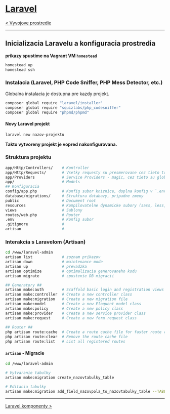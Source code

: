 [Laravel](./index.html)
=======================

[< Vyvojove prostredie](./prostredie.html)

- - - -

## Inicializacia Laravelu a konfiguracia prostredia

**prikazy spustime na Vagrant VM `homestead`**

```bash
homestead up
homestead ssh
```

### Instalacia (Laravel, PHP Code Sniffer, PHP Mess Detector, etc.)

Globalna instalacia je dostupna pre kazdy projekt.

```bash
composer global require "laravel/installer"
composer global require "squizlabs/php_codesniffer"
composer global require "phpmd/phpmd"
```

#### Novy Laravel projekt

```bash
laravel new nazov-projektu
```

**Takto vytvoreny projekt je vopred nakonfigurovana.**

### Struktura projektu

```bash
app/Http/Controllers/    # Kontroller
app/Http/Requests/       # Vsetky requesty su presmerovane cez tieto triedy (je mozne pridat kontroly, etc.)
app/Providers            # Service Providers - magic, cez tieto su globalne dostupne funkcie (napr. session)
app/                     # Models
## Konfiguracia
config/app.php           # Konfig subor kniznice, doplna konfig v `.env`
database/migrations/     # Struktura databazy, pripadne zmeny
public                   # Document root
resources                # Kompilovatelne dynamicke subory (sass, less, js, etc.)
views                    # Sablony
routes/web.php           # Router
.env                     # Konfig subor
.gitignore               #
artisan                  #
```

### Interakcia s Laravelom (Artisan)

```bash
cd /www/laravel-admin
artisan list             # zoznam prikazov
artisan down             # maintenance mode
artisan up               # prevadzka
artisan optimize         # optimalizacia generovaneho kodu
artisan migrate          # spustenie DB migracii

## Generatory ##
artisan make:auth        # Scaffold basic login and registration views and routes
artisan make:controller  # Create a new controller class
artisan make:migration   # Create a new migration file
artisan make:model       # Create a new Eloquent model class
artisan make:policy      # Create a new policy class
artisan make:provider    # Create a new service provider class
artisan make:request     # Create a new form request class
        
## Router ##
php artisan route:cache  # Create a route cache file for faster route registration
php artisan route:clear  # Remove the route cache file
php artisan route:list   # List all registered routes
```

#### `artisan` - Migracie

```bash
cd /www/laravel-admin

# Vytvaranie tabulky
artisan make:migration create_nazovtabulky_table

# Editacia tabulky
artisan make:migration add_field_nazovpola_to_nazovtabulky_table --TABLE=nazovtabulky
```

- - - -

[Laravel komponenty >](./komponenty.html)